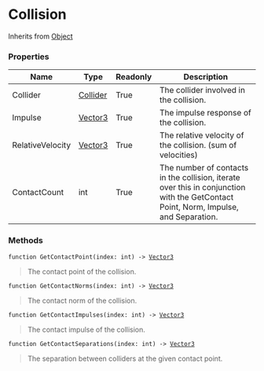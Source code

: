 # Collision
Inherits from [Object](../objects/Object.md)
### Properties
|Name|Type|Readonly|Description|
|---|---|---|---|
|Collider|[Collider](../objects/Collider.md)|True|The collider involved in the collision.|
|Impulse|[Vector3](../objects/Vector3.md)|True|The impulse response of the collision.|
|RelativeVelocity|[Vector3](../objects/Vector3.md)|True|The relative velocity of the collision. (sum of velocities)|
|ContactCount|int|True|The number of contacts in the collision, iterate over this in conjunction with the GetContact Point, Norm, Impulse, and Separation.|


### Methods
<pre class="language-typescript"><code class="lang-typescript">function GetContactPoint(index: int) -> <a data-footnote-ref href="#user-content-fn-43">Vector3</a></code></pre>
> The contact point of the collision.
> 
<pre class="language-typescript"><code class="lang-typescript">function GetContactNorms(index: int) -> <a data-footnote-ref href="#user-content-fn-43">Vector3</a></code></pre>
> The contact norm of the collision.
> 
<pre class="language-typescript"><code class="lang-typescript">function GetContactImpulses(index: int) -> <a data-footnote-ref href="#user-content-fn-43">Vector3</a></code></pre>
> The contact impulse of the collision.
> 
<pre class="language-typescript"><code class="lang-typescript">function GetContactSeparations(index: int) -> <a data-footnote-ref href="#user-content-fn-43">Vector3</a></code></pre>
> The separation between colliders at the given contact point.
> 

[^0]: [Camera](../static/Camera.md)
[^1]: [Character](../objects/Character.md)
[^2]: [Collider](../objects/Collider.md)
[^3]: [Collision](../objects/Collision.md)
[^4]: [Color](../objects/Color.md)
[^5]: [Convert](../static/Convert.md)
[^6]: [Cutscene](../static/Cutscene.md)
[^7]: [Dict](../objects/Dict.md)
[^8]: [Game](../static/Game.md)
[^9]: [Human](../objects/Human.md)
[^10]: [Input](../static/Input.md)
[^11]: [Json](../static/Json.md)
[^12]: [LightBuiltin](../static/LightBuiltin.md)
[^13]: [LineCastHitResult](../objects/LineCastHitResult.md)
[^14]: [LineRenderer](../objects/LineRenderer.md)
[^15]: [List](../objects/List.md)
[^16]: [Locale](../static/Locale.md)
[^17]: [LodBuiltin](../static/LodBuiltin.md)
[^18]: [Map](../static/Map.md)
[^19]: [MapObject](../objects/MapObject.md)
[^20]: [MapTargetable](../objects/MapTargetable.md)
[^21]: [Math](../static/Math.md)
[^22]: [NavmeshObstacleBuiltin](../static/NavmeshObstacleBuiltin.md)
[^23]: [Network](../static/Network.md)
[^24]: [NetworkView](../objects/NetworkView.md)
[^25]: [PersistentData](../static/PersistentData.md)
[^26]: [Physics](../static/Physics.md)
[^27]: [PhysicsMaterialBuiltin](../static/PhysicsMaterialBuiltin.md)
[^28]: [Player](../objects/Player.md)
[^29]: [Prefab](../objects/Prefab.md)
[^30]: [Quaternion](../objects/Quaternion.md)
[^31]: [Random](../objects/Random.md)
[^32]: [Range](../objects/Range.md)
[^33]: [RigidbodyBuiltin](../static/RigidbodyBuiltin.md)
[^34]: [RoomData](../static/RoomData.md)
[^35]: [Set](../objects/Set.md)
[^36]: [Shifter](../objects/Shifter.md)
[^37]: [String](../static/String.md)
[^38]: [Time](../static/Time.md)
[^39]: [Titan](../objects/Titan.md)
[^40]: [Transform](../objects/Transform.md)
[^41]: [UI](../static/UI.md)
[^42]: [Vector2](../objects/Vector2.md)
[^43]: [Vector3](../objects/Vector3.md)
[^44]: [WallColossal](../objects/WallColossal.md)
[^45]: [Object](../objects/Object.md)
[^46]: [Component](../objects/Component.md)
